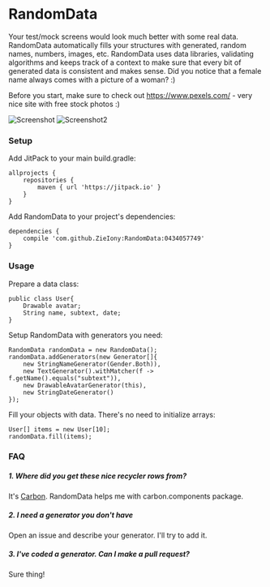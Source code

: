 # RandomData

Your test/mock screens would look much better with some real data. RandomData automatically fills your structures with generated, random names, numbers, images, etc. RandomData uses data libraries, validating algorithms and keeps track of a context to make sure that every bit of generated data is consistent and makes sense. Did you notice that a female name always comes with a picture of a woman? :)

Before you start, make sure to check out https://www.pexels.com/ - very nice site with free stock photos :)

![Screenshot](https://github.com/ZieIony/RandomData/blob/master/images/screenshot.png)
![Screenshot2](https://github.com/ZieIony/RandomData/blob/master/images/screenshot2.png)

### Setup

Add JitPack to your main build.gradle:

    allprojects {
        repositories {
            maven { url 'https://jitpack.io' }
        }
    }
    
Add RandomData to your project's dependencies:
    
    dependencies {
        compile 'com.github.ZieIony:RandomData:0434057749'
    }

### Usage

Prepare a data class:

    public class User{
        Drawable avatar;
        String name, subtext, date;
    }

Setup RandomData with generators you need:

    RandomData randomData = new RandomData();
    randomData.addGenerators(new Generator[]{
        new StringNameGenerator(Gender.Both)),
        new TextGenerator().withMatcher(f -> f.getName().equals("subtext")),
        new DrawableAvatarGenerator(this),
        new StringDateGenerator()
    });

Fill your objects with data. There's no need to initialize arrays:

    User[] items = new User[10];
    randomData.fill(items);
    
### FAQ

##### 1. Where did you get these nice recycler rows from?

It's [Carbon](https://github.com/ZieIony/Carbon). RandomData helps me with carbon.components package.

##### 2. I need a generator you don't have

Open an issue and describe your generator. I'll try to add it.

##### 3. I've coded a generator. Can I make a pull request?

Sure thing!
